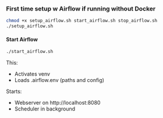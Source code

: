 ### First time setup w Airflow if running without Docker

```bash
chmod +x setup_airflow.sh start_airflow.sh stop_airflow.sh
./setup_airflow.sh
```

#### Start Airflow

```bash
./start_airflow.sh
```

This:

- Activates venv
- Loads .airflow.env (paths and config)

Starts:

- Webserver on http://localhost:8080
- Scheduler in background
